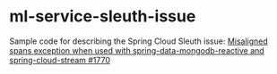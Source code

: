 # ml-service-sleuth-issue

Sample code for describing the Spring Cloud Sleuth issue: [Misaligned spans exception when used with spring-data-mongodb-reactive and spring-cloud-stream #1770](https://github.com/spring-cloud/spring-cloud-sleuth/issues/1770)
